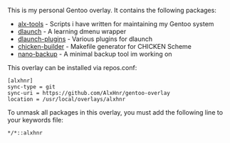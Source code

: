 This is my personal Gentoo overlay. It contains the following packages:

* [alx-tools](https://github.com/AlxHnr/alx-tools) - Scripts i have written
for maintaining my Gentoo system
* [dlaunch](https://github.com/AlxHnr/dlaunch) - A learning dmenu wrapper
* [dlaunch-plugins](https://github.com/AlxHnr/dlaunch-plugins) - Various
plugins for dlaunch
* [chicken-builder](https://github.com/AlxHnr/chicken-builder) - Makefile
generator for CHICKEN Scheme
* [nano-backup](https://github.com/AlxHnr/nano-backup) - A minimal backup
tool im working on

This overlay can be installed via repos.conf:

```
[alxhnr]
sync-type = git
sync-uri = https://github.com/AlxHnr/gentoo-overlay
location = /usr/local/overlays/alxhnr
```

To unmask all packages in this overlay, you must add the following line to
your keywords file:

```
*/*::alxhnr
```
